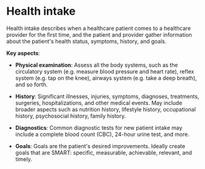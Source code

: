 [//]: # (source: ?)
[//]: # (tags: tests)

# Health intake

Health intake describes when a healthcare patient comes to a healthcare provider for the first time, and the patient and provider gather information about the patient's health status, symptoms, history, and goals.

**Key aspects**:

* **Physical examination**: Assess all the body systems, such as the circulatory system (e.g. measure blood pressure and heart rate), reflex system (e.g. tap on the knee), airways system (e.g. take a deep breath), and so forth.

* **History**: Significant illnesses, injuries, symptoms, diagnoses, treatments, surgeries, hospitalizations, and other medical events. 
May include broader aspects such as nutrition history, lifestyle history, occupational history, psychosocial history, family history.

* **Diagnostics**: Common diagnostic tests for new patient intake may include a complete blood count (CBC), 24-hour urine test, and more.
  
* **Goals**: Goals are the patient's desired improvements. Ideally create goals that are SMART: specific, measurable, achievable, relevant, and timely. 
